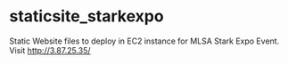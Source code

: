 # staticsite_starkexpo
Static Website files to deploy in EC2 instance for MLSA Stark Expo Event. Visit http://3.87.25.35/
